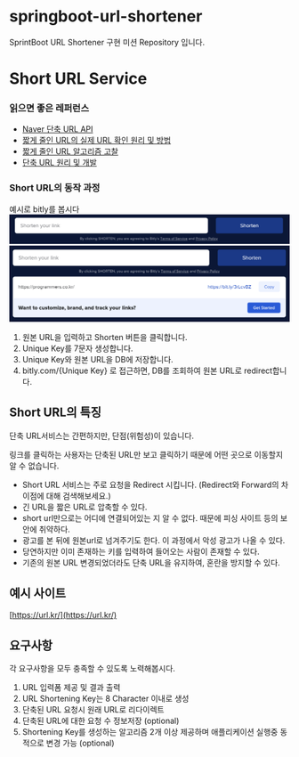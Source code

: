 # springboot-url-shortener
SprintBoot URL Shortener 구현 미션 Repository 입니다.


# Short URL Service
### 읽으면 좋은 레퍼런스
- [Naver 단축 URL API](https://developers.naver.com/docs/utils/shortenurl/)
- [짧게 줄인 URL의 실제 URL 확인 원리 및 방법](https://metalkin.tistory.com/50)
- [짧게 줄인 URL 알고리즘 고찰](https://metalkin.tistory.com/53)
- [단축 URL 원리 및 개발](https://blog.siyeol.com/26)

### Short URL의 동작 과정
예시로 bitly를 봅시다
![image1](./image1.png)
![image2](./image2.png)
1. 원본 URL을 입력하고 Shorten 버튼을 클릭합니다.
2. Unique Key를 7문자 생성합니다.
3. Unique Key와 원본 URL을 DB에 저장합니다.
4. bitly.com/{Unique Key} 로 접근하면, DB를 조회하여 원본 URL로 redirect합니다.

## Short URL의 특징

단축 URL서비스는 간편하지만, 단점(위험성)이 있습니다. 

링크를 클릭하는 사용자는 단축된 URL만 보고 클릭하기 때문에 어떤 곳으로 이동할지 알 수 없습니다.

- Short URL 서비스는 주로 요청을 Redirect 시킵니다. (Redirect와 Forward의 차이점에 대해 검색해보세요.)
- 긴 URL을 짧은 URL로 압축할 수 있다.
- short url만으로는 어디에 연결되어있는 지 알 수 없다. 때문에 피싱 사이트 등의 보안에 취약하다.
- 광고를 본 뒤에 원본url로 넘겨주기도 한다. 이 과정에서 악성 광고가 나올 수 있다.
- 당연하지만 이미 존재하는 키를 입력하여 들어오는 사람이 존재할 수 있다.
- 기존의 원본 URL 변경되었더라도 단축 URL을 유지하여, 혼란을 방지할 수 있다.


## 예시 사이트
[https://url.kr/](https://url.kr/)


## 요구사항
각 요구사항을 모두 충족할 수 있도록 노력해봅시다.
1. URL 입력폼 제공 및 결과 출력
2. URL Shortening Key는 8 Character 이내로 생성
3. 단축된 URL 요청시 원래 URL로 리다이렉트
4. 단축된 URL에 대한 요청 수 정보저장 (optional)
5. Shortening Key를 생성하는 알고리즘 2개 이상 제공하며 애플리케이션 실행중 동적으로 변경 가능 (optional) 
